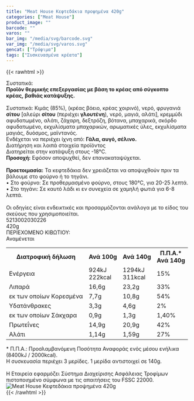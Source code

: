 ```yaml
---
title: "Meat House Κεφτεδάκια προψημένα 420g"
categories: ["Meat House"]
product_image: ""
barcode: ""
varos: ""
bar_img: "/media/svg/barcode.svg"
var_img: "/media/svg/varos.svg"
gencat: ["Τρόφιμα"]
tags: ["Συσκευασμένα κρέατα"]
---
```

{{< rawhtml >}}

<div class="sload394"><div class="product"><div id="sistatika">Συστατικά:</div><div class="alltext"><b>Προϊόν θερμικής επεξεργασίας με βάση το κρέας από σύγκοπτο κρέας,&nbsp;βαθιάς κατάψυξης.</b><br><br>Συστατικά: Κιµάς (85%), (κρέας βόειο, κρέας χοιρινό), νερό, φρυγανιά <b>σίτου</b> [αλεύρι <b>σίτου</b> (περιέχει <b>γλουτένη</b>), νερό, μαγιά, αλάτι], κρεμμύδι αφυδατωμένο, αλάτι, ζάχαρη, δεξτρόζη, βότανα, μπαχαρικά, σκόρδο αφυδατωμένο, εκχυλίσματα μπαχαρικών, αρωματικές ύλες, εκχυλίσματα μαγιάς, δυόσμος, μαϊντανός.<br>Ενδέχεται να περιέχει ίχνη από: <b>Γάλα, αυγό, σέλινο.</b><br></div><div id="loipa">Διατήρηση και λοιπά στοιχεία προϊόντος</div><div class="alltext">Διατηρείται στην κατάψυξη στους -18°C.<br><b>Προσοχή:</b> Εφόσον αποψυχθεί, δεν επανακαταψύχεται.<br><br><b>Προετοιμασία:</b> Τα κεφτεδάκια δεν χρειάζεται να αποψυχθούν πριν τα βάλουμε στο φούρνο ή το τηγάνι.<br>• Στο φούρνο: Σε προθερμασμένο φούρνο, στους 180°C, για 20-25 λεπτά.<br>• Στο τηγάνι: Σε καυτό λάδι κι εν συνεχεία σε χαμηλή φωτιά για 6-8 λεπτά.<br><br>Oι οδηγίες είναι ενδεικτικές και προσαρμόζονται ανάλογα με το είδος του σκεύους που χρησιμοποιείται.</div><div id="barcode"><div id="barimage1"></div><span id="bartext">5213002030226</span></div><div id="varos"><div id="varosimage1"></div><span id="varostext">420g</span></div><div id="kivotio">ΠΕΡΙΕΧΟΜΕΝΟ ΚΙΒΩΤΙΟΥ:<br>Αναμένεται</div><div class="tabout"><table id="diatable"><tbody><tr><th>Διατροφική δήλωση</th><th>Ανά 100g</th><th>Ανά 140g</th><th>Π.Π.Α.*<br>Ανά 140g</th></tr><tr><td class="texr2">Ενέργεια</td><td class="texr">924kJ<br>222kcal</td><td class="texr">1294kJ<br>311kcal</td><td class="texr">15%</td></tr><tr><td class="texr2">Λιπαρά</td><td class="texr">16,6g</td><td class="texr">23,2g</td><td class="texr">33%</td></tr><tr><td class="gray">εκ των οποίων Kορεσμένα</td><td class="gray2">7,7g</td><td class="gray2">10,8g</td><td class="gray2">54%</td></tr><tr><td class="texr2">Υδατάνθρακες</td><td class="texr">3,3g</td><td class="texr">4,6g</td><td class="texr">2%</td></tr><tr><td class="gray">εκ των οποίων Σάκχαρα</td><td class="gray2">0,9g</td><td class="gray2">1,3g</td><td class="gray2">1,40%</td></tr><tr><td class="texr2">Πρωτεΐνες</td><td class="texr">14,9g</td><td class="texr">20,9g</td><td class="texr">42%</td></tr><tr><td class="texr2">Αλάτι</td><td class="texr">1,14g</td><td class="texr">1,59g</td><td class="texr">27%</td></tr></tbody></table></div><div class="alltext">* Π.Π.Α.: Προσλαμβανόμενη Ποσότητα Αναφοράς ενός μέσου ενήλικα (8400kJ / 2000kcal).<br>Η συσκευασία περιέχει 3 μερίδες. 1 μερίδα αντιστοιχεί σε 140g.<br><br>Η Eταιρεία εφαρµόζει Σύστηµα Διαχείρισης Ασφάλειας Τροφίµων πιστοποιηµένο σύµφωνα µε τις απαιτήσεις του FSSC 22000.<br></div><div class="pimg"><img alt="Meat House Κεφτεδάκια προψημένα 420g" title="Meat House Κεφτεδάκια προψημένα 420g" src="/media/images/meat-house-keftedakia-propshmena-420g.jpg"></div></div></div>
{{< /rawhtml >}}


